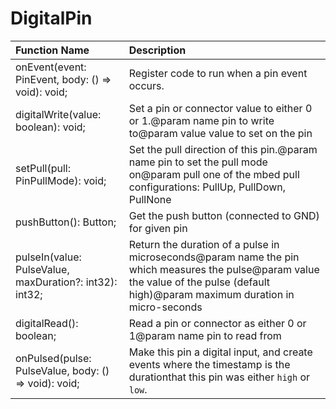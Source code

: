 # DigitalPin

|Function Name| Description|
|:---|:---|
|onEvent(event: PinEvent, body: () => void): void; |Register code to run when a pin event occurs. |
|digitalWrite(value: boolean): void; |Set a pin or connector value to either 0 or 1.@param name pin to write to@param value value to set on the pin|
|setPull(pull: PinPullMode): void; |Set the pull direction of this pin.@param name pin to set the pull mode on@param pull one of the mbed pull configurations: PullUp, PullDown, PullNone|
|pushButton(): Button; |Get the push button (connected to GND) for given pin|
|pulseIn(value: PulseValue, maxDuration?: int32): int32; |Return the duration of a pulse in microseconds@param name the pin which measures the pulse@param value the value of the pulse (default high)@param maximum duration in micro-seconds|
|digitalRead(): boolean; |Read a pin or connector as either 0 or 1@param name pin to read from|
|onPulsed(pulse: PulseValue, body: () => void): void; |Make this pin a digital input, and create events where the timestamp is the durationthat this pin was either ``high`` or ``low``.|
